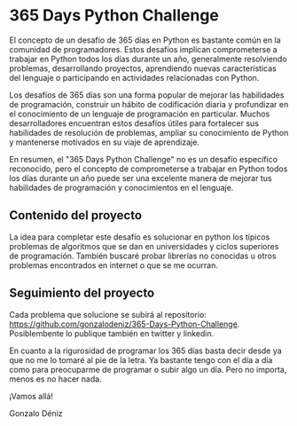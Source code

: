 # 365 Days Python Challenge 

El concepto de un desafío de 365 días en Python es bastante común en la comunidad de programadores. Estos desafíos 
implican comprometerse a trabajar en Python todos los días durante un año, generalmente resolviendo problemas, 
desarrollando proyectos, aprendiendo nuevas características del lenguaje o participando en actividades relacionadas 
con Python.

Los desafíos de 365 días son una forma popular de mejorar las habilidades de programación, construir un hábito de 
codificación diaria y profundizar en el conocimiento de un lenguaje de programación en particular. 
Muchos desarrolladores encuentran estos desafíos útiles para fortalecer sus habilidades de resolución de problemas, 
ampliar su conocimiento de Python y mantenerse motivados en su viaje de aprendizaje.

En resumen, el "365 Days Python Challenge" no es un desafío específico reconocido, pero el concepto de comprometerse 
a trabajar en Python todos los días durante un año puede ser una excelente manera de mejorar tus habilidades 
de programación y conocimientos en el lenguaje.

## Contenido del proyecto

La idea para completar este desafío es solucionar en python los típicos problemas de algoritmos que se dan
en universidades y ciclos superiores de programación. También buscaré probar librerías no conocidas u otros problemas
encontrados en internet o que se me ocurran.

## Seguimiento del proyecto

Cada problema que solucione se subirá al repositorio: https://github.com/gonzalodeniz/365-Days-Python-Challenge. 
Posiblembente lo publique también en twitter y linkedin.

En cuanto a la rigurosidad de programar los 365 días basta decir desde ya que no me lo tomaré al pie de la letra. 
Ya bastante tengo con el día a día como para preocuparme de programar o subir algo un día. Pero no importa, menos
es no hacer nada.

¡Vamos allá!

Gonzalo Déniz


